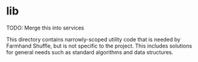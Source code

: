 # lib

TODO: Merge this into services

This directory contains narrowly-scoped utility code that is needed by Farmhand Shuffle, but is not specific to the project. This includes solutions for general needs such as standard algorithms and data structures.
